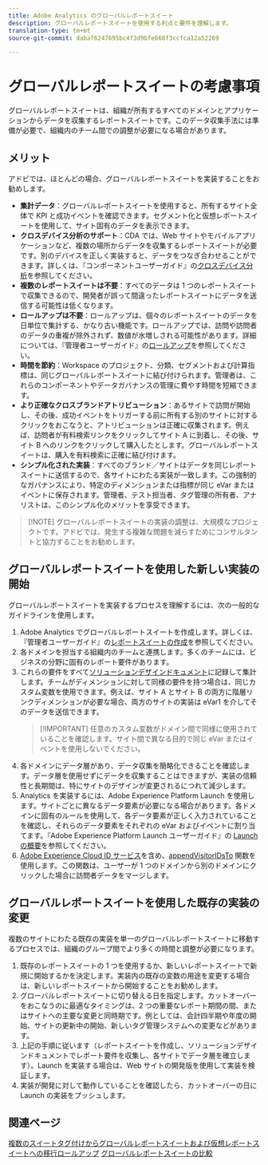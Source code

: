 ```yaml
---
title: Adobe Analytics のグローバルレポートスイート
description: グローバルレポートスイートを使用する利点と要件を理解します。
translation-type: tm+mt
source-git-commit: dabaf6247695bc4f3d9bfe668f3ccfca12a52269

---
```



# グローバルレポートスイートの考慮事項

グローバルレポートスイートは、組織が所有するすべてのドメインとアプリケーションからデータを収集するレポートスイートです。このデータ収集手法には準備が必要で、組織内のチーム間での調整が必要になる場合があります。

## メリット

アドビでは、ほとんどの場合、グローバルレポートスイートを実装することをお勧めします。

* **集計データ**：グローバルレポートスイートを使用すると、所有するサイト全体で KPI と成功イベントを確認できます。セグメント化と仮想レポートスイートを使用して、サイト固有のデータを表示できます。
* **クロスデバイス分析のサポート**：CDA では、Web サイトやモバイルアプリケーションなど、複数の場所からデータを収集するレポートスイートが必要です。別のデバイスを正しく実装すると、データをつなぎ合わせることができます。詳しくは、『コンポーネントユーザーガイド』の[クロスデバイス分析](../../components/cda/cda-home.md)を参照してください。
* **複数のレポートスイートは不要**：すべてのデータは 1 つのレポートスイートで収集できるので、開発者が誤って間違ったレポートスイートにデータを送信する可能性は低くなります。
* **ロールアップは不要**：ロールアップは、個々のレポートスイートのデータを日単位で集計する、かなり古い機能です。ロールアップでは、訪問や訪問者のデータの重複が除外されず、数値が水増しされる可能性があります。詳細については、『管理者ユーザーガイド』の[ロールアップ](../../admin/c-manage-report-suites/rollup-report-suite.md)を参照してください。
* **時間を節約**：Workspace のプロジェクト、分類、セグメントおよび計算指標は、同じグローバルレポートスイートに結び付けられます。管理者は、これらのコンポーネントやデータガバナンスの管理に費やす時間を短縮できます。
* **より正確なクロスブランドアトリビューション**：あるサイトで訪問が開始し、その後、成功イベントをトリガーする前に所有する別のサイトに対するクリックをおこなうと、アトリビューションは正確に収集されます。例えば、訪問者が有料検索リンクをクリックしてサイト A に到着し、その後、サイト B へのリンクをクリックして購入したとします。グローバルレポートスイートは、購入を有料検索に正確に結び付けます。
* **シンプル化された実装**：すべてのブランド／サイトはデータを同じレポートスイートに送信するので、各サイトにわたる実装が一致します。この強制的なガバナンスにより、特定のディメンションまたは指標が同じ eVar またはイベントに保存されます。管理者、テスト担当者、タグ管理の所有者、アナリストは、このシンプル化のメリットを享受できます。

>[!NOTE] グローバルレポートスイートの実装の調整は、大規模なプロジェクトです。アドビでは、発生する複雑な問題を減らすためにコンサルタントと協力することをお勧めします。

## グローバルレポートスイートを使用した新しい実装の開始

グローバルレポートスイートを実装するプロセスを理解するには、次の一般的なガイドラインを使用します。

1. Adobe Analytics でグローバルレポートスイートを作成します。詳しくは、『管理者ユーザーガイド』の[レポートスイートの作成](../../admin/admin-console/create-report-suite.md)を参照してください。
2. 各ドメインを担当する組織内のチームと連携します。多くのチームには、ビジネスの分野に固有のレポート要件があります。
3. これらの要件をすべて[ソリューションデザインドキュメント](solution-design.md)に記録して集計します。チームがディメンションに対して同様の要件を持つ場合は、同じカスタム変数を使用できます。例えば、サイト A とサイト B の両方に階層リンクディメンションが必要な場合、両方のサイトの実装は eVar1 を介してそのデータを送信できます。
   > [!IMPORTANT] 任意のカスタム変数がドメイン間で同様に使用されていることを確認します。サイト間で異なる目的で同じ eVar またはイベントを使用しないでください。
4. 各ドメインにデータ層があり、データ収集を簡略化できることを確認します。データ層を使用せずにデータを収集することはできますが、実装の信頼性と長期間は、特にサイトのデザインが変更されるにつれて減少します。
5. Analytics を実装するには、Adobe Experience Platform Launch を使用します。サイトごとに異なるデータ要素が必要になる場合があります。各ドメインに固有のルールを使用して、各データ要素が正しく入力されていることを確認し、それらのデータ要素をそれぞれの eVar およびイベントに割り当てます。『Adobe Experience Platform Launch ユーザーガイド』の [Launch の概要](https://docs.adobe.com/content/help/ja-JP/launch/using/overview.html)を参照してください。
6. [Adobe Experience Cloud ID サービス](https://docs.adobe.com/content/help/ja-JP/id-service/using/home.html)を含め、[appendVisitorIDsTo](https://docs.adobe.com/content/help/ja-JP/id-service/using/id-service-api/methods/appendvisitorid.html) 関数を使用します。この関数は、ユーザーが 1 つのドメインから別のドメインにクリックした場合に訪問者データをマージします。

## グローバルレポートスイートを使用した既存の実装の変更

複数のサイトにわたる既存の実装を単一のグローバルレポートスイートに移動するプロセスでは、組織のグループ間でより多くの時間と調整が必要になります。

1. 既存のレポートスイートの 1 つを使用するか、新しいレポートスイートで新規に開始するかを決定します。実装内の既存の変数の用途を変更する場合は、新しいレポートスイートから開始することをお勧めします。
2. グローバルレポートスイートに切り替える日を指定します。カットオーバーをおこなうのに最適なタイミングは、2 つの重要なレポート期間の間、またはサイトへの主要な変更と同時期です。例としては、会計四半期や年度の開始、サイトの更新中の開始、新しいタグ管理システムへの変更などがあります。
3. 上記の手順に従います（レポートスイートを作成し、ソリューションデザインドキュメントでレポート要件を収集し、各サイトでデータ層を確立します）。Launch を実装する場合は、Web サイトの開発版を使用して実装を検証します。
4. 実装が開発に対して動作していることを確認したら、カットオーバーの日に Launch の実装をプッシュします。

## 関連ページ

[複数のスイートタグ付けからグローバルレポートスイートおよび仮想レポートスイートへの移行ロールアップ](../../components/vrs/vrs-considerations.md)
[グローバルレポートスイートの比較](../../admin/c-manage-report-suites/rollup-report-suite.md)
